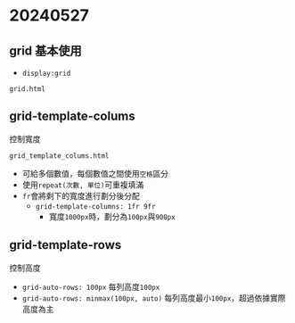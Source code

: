 # 20240527

## grid 基本使用

- `display:grid`

`grid.html`

## grid-template-colums

控制寬度

`grid_template_colums.html`

- 可給多個數值，每個數值之間使用`空格`區分
- 使用`repeat(次數, 單位)`可重複填滿
- `fr`會將剩下的寬度進行劃分後分配
    - `grid-template-columns: 1fr 9fr`
        - 寬度`1000px`時，劃分為`100px`與`900px`

## grid-template-rows

控制高度

- `grid-auto-rows: 100px` 每列高度`100px`
- `grid-auto-rows: minmax(100px, auto)` 每列高度最小`100px`，超過依據實際高度為主
